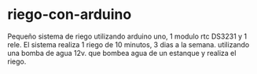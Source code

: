 # riego-con-arduino
Pequeño sistema de riego utilizando arduino uno, 1 modulo rtc DS3231 y 1 rele. El sistema realiza 1 riego de 10 minutos, 3 dias a la semana. utilizando una bomba de agua 12v. que bombea agua de un estanque y realiza el riego.
